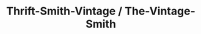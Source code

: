 ---
title: "Thrift-Smith-Vintage / The-Vintage-Smith"
url: /boone/thrift-smith-vintage-the-vintage-smith/
shop: clothes
---
